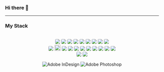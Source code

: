 ### Hi there 👋

<hr/>

### My Stack

<div  align=center>
<br/>
<!-- Html -->
<img  class='box' src="https://img.shields.io/badge/HTML5-E34F26?style=flat-square&logo=HTML5&logoColor=white" style="border-radius:3px;"/>

<!-- Css -->
<img src="https://img.shields.io/badge/CSS3-1572B6?style=flat-square&logo=CSS3&logoColor=white" style="border-radius:3px;"/>

<!-- JavaScript -->
<img src="https://img.shields.io/badge/JavaScript-F7DF1E?style=flat-square&logo=JavaScript&logoColor=white" style="border-radius:3px;"/>

<!-- React -->
<img src="https://img.shields.io/badge/React.js-61DAFB?style=flat-square&logo=React&logoColor=white" style="border-radius:3px;"/>

<!-- React Router -->
<img src="https://img.shields.io/badge/React Router-CA4245?style=flat-square&logo=ReactRouter&logoColor=white" style="border-radius:3px;"/>

<!-- React Native-->
<img src="https://img.shields.io/badge/React Native-61DAFB?style=flat-square&logo=React&logoColor=white" style="border-radius:3px;"/>

<!-- React Navigation-->
<img src="https://img.shields.io/badge/React Navigation-6b52ae?style=flat-square&logo=ReactNavigation&logoColor=white" style="border-radius:3px;"/>

<!--TypeScript  -->
<img src="https://img.shields.io/badge/TypeScript-3178C6?style=flat-square&logo=TypeScript&logoColor=white" style="border-radius:3px;"/>

<!-- ReactHooks -->
<img src="https://img.shields.io/badge/React Hooks-gray?style=flat-square&logo=ReactHooks&logoColor=white" style="border-radius:3px;"/>
<br/>
<!-- Next.js -->
<img src="https://img.shields.io/badge/Next.js-000000?style=flat-square&logo=Next.js&logoColor=white" style="border-radius:3px;"/>

<!-- emotion -->
  <img src="https://user-images.githubusercontent.com/66297466/135984831-4d312333-584e-4df3-a07b-29d31f55a762.png" width="20" height="20"/>
<img src="https://img.shields.io/badge/emotion-hotpink?style=flat-square&logo=emotion&logoColor=white" style="border-radius:3px;"/>

<!--  Styled-Component -->
<img src="https://img.shields.io/badge/ Styled Component-green?style=flat-square&logo= Styled-Component&logoColor=white" style="border-radius:3px;"/>

<!-- Material-UI -->
<img src="https://img.shields.io/badge/Material UI-0081CB?style=flat-square&logo=Material-UI&logoColor=white" style="border-radius:3px;"/>

<!-- Ant Design -->
<img src="https://img.shields.io/badge/Ant Design-0170FE?style=flat-square&logo=Ant Design&logoColor=white" style="border-radius:3px;"/>

<!-- GraphQL -->
<img src="https://img.shields.io/badge/GraphQL-E10098?style=flat-square&logo=GraphQL&logoColor=white" style="border-radius:3px;"/>

<!-- Apollo GraphQL -->
<img src="https://img.shields.io/badge/Apollo GraphQL-311C87?style=flat-square&logo=Apollo GraphQL&logoColor=white" style="border-radius:3px;"/>

<!-- Git -->
<img src="https://img.shields.io/badge/Git-F05032?style=flat-square&logo=Git&logoColor=white" style="border-radius:3px;"/>

<!-- GitHub -->
<img src="https://img.shields.io/badge/GitHub-181717?style=flat-square&logo=GitHub&logoColor=white" style="border-radius:3px;"/>

<!-- Slack -->
<img src="https://img.shields.io/badge/Slack-4A154B?style=flat-square&logo=Slack&logoColor=white" style="border-radius:3px;"/>
<br/>
<!-- Notion -->
<img src="https://img.shields.io/badge/Notion-000000?style=flat-square&logo=Notion&logoColor=white" style="border-radius:3px;"/>

<!-- Figma -->
<img src="https://img.shields.io/badge/Figma-F24E1E?style=flat-square&logo=Figma&logoColor=white" style="border-radius:3px;"/>
  
  ![Adobe InDesign](https://img.shields.io/badge/AdobeInDesign-FF3366?style=flat-square&logo=AdobeInDesign&logoColor=white)
![Adobe Photoshop](https://img.shields.io/badge/AdobePhotoshop-31A8FF?style=flat-square&logo=AdobePhotoshop&logoColor=white)
</div>
